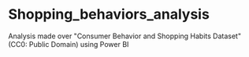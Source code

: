 # Shopping_behaviors_analysis
Analysis made over "Consumer Behavior and Shopping Habits Dataset" (CC0: Public Domain) using Power BI
